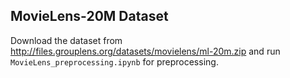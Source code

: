 ## MovieLens-20M Dataset
Download the dataset from
http://files.grouplens.org/datasets/movielens/ml-20m.zip
and run `MovieLens_preprocessing.ipynb` for preprocessing.